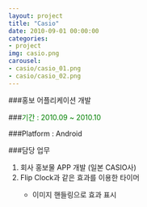 ```yaml
---
layout: project
title: "Casio"
date: 2010-09-01 00:00:00
categories:
- project
img: casio.png
carousel:
- casio/casio_01.png
- casio/casio_02.png
---
```


###홍보 어플리케이션 개발

###<font color="green">기간 : 2010.09 ~ 2010.10</font>

###Platform : Android

###담당 업무 

<ol>
<li>회사 홍보물 APP 개발 (일본 CASIO사)</li>
<li>Flip Clock과 같은 효과를 이용한 타이머</li>
  <ul>
    <li>이미지 핸들링으로 효과 표시</li>
  </ul>
</ol>